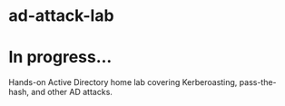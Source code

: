 # ad-attack-lab

# In progress...

Hands-on Active Directory home lab covering Kerberoasting, pass-the-hash, and other AD attacks.
